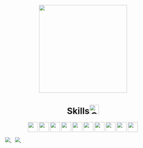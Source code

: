 <div>
  <a href="https://github.com/walisson27">
</div>
<p align='center'>
  <a><img src="https://github-readme-stats.vercel.app/api?username=walisson27&show_icons=true&count_private=</a>
  <a><img src="https://github-readme-stats.vercel.app/api/top-langs/?username=walisson27&layout=compact&theme=dark" width=285></a>
</p>

<h1 align='center'>Skills<img src="https://media.giphy.com/media/W5eoZHPpUx9sapR0eu/giphy.gif" width=30 alt="Git"/></h1>
<div>
  <p align='center'>
    <a> <img width=32 src ='https://raw.githubusercontent.com/rahulbanerjee26/githubAboutMeGenerator/main/icons/html.svg'></a>
    <a> <img width=32 src ='https://raw.githubusercontent.com/rahulbanerjee26/githubAboutMeGenerator/main/icons/css.svg'></a>
    <a> <img width=32 src ='https://raw.githubusercontent.com/rahulbanerjee26/githubAboutMeGenerator/main/icons/bootstrap.svg'></a>
    <a> <img width=32 src ='https://raw.githubusercontent.com/rahulbanerjee26/githubAboutMeGenerator/main/icons/reactjs.svg'></a>
    <a> <img width=32 src ='https://raw.githubusercontent.com/rahulbanerjee26/githubAboutMeGenerator/main/icons/vuejs.svg'></a>
    <a> <img width=32 src ='https://raw.githubusercontent.com/rahulbanerjee26/githubAboutMeGenerator/main/icons/javascript.svg'></a>
    <a> <img width=32 src ='https://raw.githubusercontent.com/rahulbanerjee26/githubAboutMeGenerator/main/icons/typescript.svg'></a>
    <a> <img width=32 src ='https://raw.githubusercontent.com/rahulbanerjee26/githubAboutMeGenerator/main/icons/mongodb.svg'></a>
    <a> <img width=32 src ='https://raw.githubusercontent.com/rahulbanerjee26/githubAboutMeGenerator/main/icons/nodejs.svg'></a>
    <a> <img width=32 src ='https://raw.githubusercontent.com/rahulbanerjee26/githubAboutMeGenerator/main/icons/git.svg'></a>
   </p>
</div>
<div>
  <a href="https://www.linkedin.com/in/walisson-souza/" target="_blank">
     <img src="https://img.shields.io/badge/linkedin-%230077B5.svg?&style=for-the-badge&logo=linkedin&logoColor=white" />
  </a>&nbsp;&nbsp;
  <a href="mailto:walisson_souza7@hotmail.com">
      <img src="https://img.shields.io/badge/Microsoft_Outlook-0078D4?style=for-the-badge&logo=microsoft-outlook&logoColor=white" />        
  </a>&nbsp;&nbsp;
</div>
  
